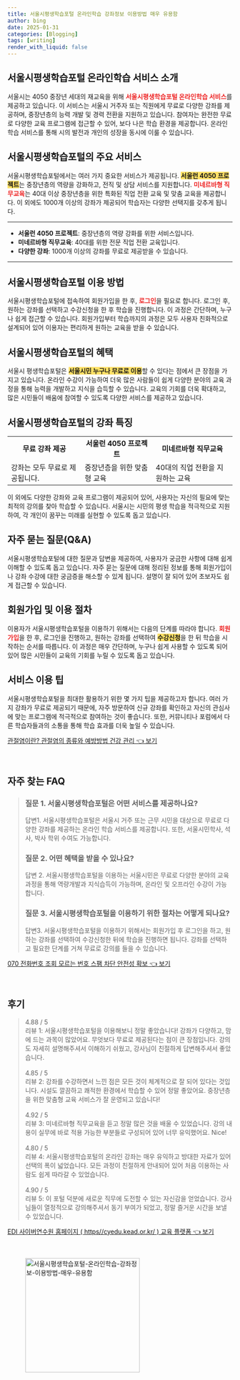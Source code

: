 ```yaml
---
title: 서울시평생학습포털 온라인학습 강좌정보 이용방법 매우 유용함
author: bing
date: 2025-01-31
categories: [Blogging]
tags: [writing]
render_with_liquid: false
---
```



<h2 id='서울시평생학습포털_소개'>서울시평생학습포털 온라인학습 서비스 소개</h2>

<p>서울시는 4050 중장년 세대의 재교육을 위해 <b><span style="color: #ee2323;">서울시평생학습포털 온라인학습 서비스</span></b>를 제공하고 있습니다. 이 서비스는 서울시 거주자 또는 직원에게 무료로 다양한 강좌를 제공하며, 중장년층의 능력 개발 및 경력 전환을 지원하고 있습니다. 참여자는 완전한 무료로 다양한 교육 프로그램에 접근할 수 있어, 보다 나은 학습 환경을 제공합니다. 온라인 학습 서비스를 통해 시의 발전과 개인의 성장을 동시에 이룰 수 있습니다.</p>

<h2 id='서울시평생학습포털_주요서비스'>서울시평생학습포털의 주요 서비스</h2>

<p>서울시평생학습포털에서는 여러 가지 중요한 서비스가 제공됩니다. <b><span style="background-color: #ffe066;">서울런 4050 프로젝트</span></b>는 중장년층의 역량을 강화하고, 전직 및 상담 서비스를 지원합니다. <b><span style="color: #ee2323;">미네르바형 직무교육</span></b>는 40대 이상 중장년층을 위한 특화된 직업 전환 교육 및 맞춤 교육을 제공합니다. 이 외에도 1000개 이상의 강좌가 제공되어 학습자는 다양한 선택지를 갖추게 됩니다.</p>

<hr />

<ul>
    <li><b>서울런 4050 프로젝트</b>: 중장년층의 역량 강화를 위한 서비스입니다.</li>
    <li><b>미네르바형 직무교육</b>: 40대를 위한 전문 직업 전환 교육입니다.</li>
    <li><b>다양한 강좌</b>: 1000개 이상의 강좌를 무료로 제공받을 수 있습니다.</li>
</ul>

<hr />

<h2 id='서울시평생학습포털_이용방법'>서울시평생학습포털 이용 방법</h2>

<p>서울시평생학습포털에 접속하여 회원가입을 한 후, <b><span style="color: #ee2323;">로그인</span></b>을 필요로 합니다. 로그인 후, 원하는 강좌를 선택하고 수강신청을 한 후 학습을 진행합니다. 이 과정은 간단하며, 누구나 쉽게 접근할 수 있습니다. 회원가입부터 학습까지의 과정은 모두 사용자 친화적으로 설계되어 있어 이용자는 편리하게 원하는 교육을 받을 수 있습니다.</p>

<h2 id='서울시평생학습포털_혜택'>서울시평생학습포털의 혜택</h2>

<p>서울시 평생학습포털은 <b><span style="background-color: #ffe066;">서울시민 누구나 무료로 이용</span></b>할 수 있다는 점에서 큰 장점을 가지고 있습니다. 온라인 수강이 가능하여 더욱 많은 사람들이 쉽게 다양한 분야의 교육 과정을 통해 능력을 개발하고 지식을 습득할 수 있습니다. 교육의 기회를 더욱 확대하고, 많은 시민들이 배움에 참여할 수 있도록 다양한 서비스를 제공하고 있습니다.</p>

<h2 id='서울시평생학습포털_강좌_특징'>서울시평생학습포털의 강좌 특징</h2>

<table>
    <tr>
        <td style="text-align: center; height: 17px;"><b>무료 강좌 제공</b></td>
        <td style="text-align: center; height: 17px;"><b>서울런 4050 프로젝트</b></td>
        <td style="text-align: center; height: 17px;"><b>미네르바형 직무교육</b></td>
    </tr>
    <tr>
        <td>강좌는 모두 무료로 제공됩니다.</td>
        <td>중장년층을 위한 맞춤형 교육</td>
        <td>40대의 직업 전환을 지원하는 교육</td>
    </tr>
</table>

<p>이 외에도 다양한 강좌와 교육 프로그램이 제공되어 있어, 사용자는 자신의 필요에 맞는 최적의 강의를 찾아 학습할 수 있습니다. 서울시는 시민의 평생 학습을 적극적으로 지원하여, 각 개인이 꿈꾸는 미래를 실현할 수 있도록 돕고 있습니다.</p>

<h2 id='자주_묻는_질문_QA'>자주 묻는 질문(Q&A)</h2>

<p>서울시평생학습포털에 대한 질문과 답변을 제공하여, 사용자가 궁금한 사항에 대해 쉽게 이해할 수 있도록 돕고 있습니다. 자주 묻는 질문에 대해 정리된 정보를 통해 회원가입이나 강좌 수강에 대한 궁금증을 해소할 수 있게 됩니다. 설명이 잘 되어 있어 초보자도 쉽게 접근할 수 있습니다.</p>

<h2 id='회원가입_및_이용절차'>회원가입 및 이용 절차</h2>

<p>이용자가 서울시평생학습포털을 이용하기 위해서는 다음의 단계를 따라야 합니다. <b><span style="color: #ee2323;">회원가입</span></b>을 한 후, 로그인을 진행하고, 원하는 강좌를 선택하여 <b><span style="background-color: #ffe066;">수강신청</span></b>을 한 뒤 학습을 시작하는 순서를 따릅니다. 이 과정은 매우 간단하며, 누구나 쉽게 사용할 수 있도록 되어 있어 많은 시민들이 교육의 기회를 누릴 수 있도록 돕고 있습니다.</p>

<h2 id='서비스_이용팁'>서비스 이용 팁</h2>

<p>서울시평생학습포털을 최대한 활용하기 위한 몇 가지 팁을 제공하고자 합니다. 여러 가지 강좌가 무료로 제공되기 때문에, 자주 방문하여 신규 강좌를 확인하고 자신의 관심사에 맞는 프로그램에 적극적으로 참여하는 것이 좋습니다. 또한, 커뮤니티나 포럼에서 다른 학습자들과의 소통을 통해 학습 효과를 더욱 높일 수 있습니다.</p>


<p><a class="click-button" title="관절염이란? 관절염의 종류와 예방방법 건강 관리" href="https://blackassets.github.io/posts/%EA%B4%80%EC%A0%88%EC%97%BC%EC%9D%B4%EB%9E%80-%EA%B4%80%EC%A0%88%EC%97%BC%EC%9D%98-%EC%A2%85%EB%A5%98%EC%99%80-%EC%98%88%EB%B0%A9%EB%B0%A9%EB%B2%95-%EA%B1%B4%EA%B0%95-%EA%B4%80%EB%A6%AC/" rel="dofollow">관절염이란? 관절염의 종류와 예방방법 건강 관리 👈 보기</a></p><br>
<h2 id='자주_찾는_FAQ'>자주 찾는 FAQ</h2>
<div itemscope="" itemtype="https://schema.org/FAQPage"> 
<blockquote> 
<div itemscope="" itemprop="mainEntity" itemtype="https://schema.org/Question"> 
<h3 itemprop="name">질문 1. 서울시평생학습포털은 어떤 서비스를 제공하나요?</h3> 
<div itemscope="" itemprop="acceptedAnswer" itemtype="https://schema.org/Answer"> 
<span itemprop="text"> 
<p>답변1. 서울시평생학습포털은 서울시 거주 또는 근무 시민을 대상으로 무료로 다양한 강좌를 제공하는 온라인 학습 서비스를 제공합니다. 또한, 서울시민학사, 석사, 박사 학위 수여도 가능합니다.</p> 
</span> 
</div> 
</div> 

<div itemscope="" itemprop="mainEntity" itemtype="https://schema.org/Question"> 
<h3 itemprop="name">질문 2. 어떤 혜택을 받을 수 있나요?</h3> 
<div itemscope="" itemprop="acceptedAnswer" itemtype="https://schema.org/Answer"> 
<span itemprop="text"> 
<p>답변 2. 서울시평생학습포털을 이용하는 서울시민은 무료로 다양한 분야의 교육과정을 통해 역량개발과 지식습득이 가능하며, 온라인 및 오프라인 수강이 가능합니다.</p> 
</span> 
</div> 
</div> 

<div itemscope="" itemprop="mainEntity" itemtype="https://schema.org/Question"> 
<h3 itemprop="name">질문 3. 서울시평생학습포털을 이용하기 위한 절차는 어떻게 되나요?</h3> 
<div itemscope="" itemprop="acceptedAnswer" itemtype="https://schema.org/Answer"> 
<span itemprop="text"> 
<p>답변3. 서울시평생학습포털을 이용하기 위해서는 회원가입 후 로그인을 하고, 원하는 강좌를 선택하여 수강신청한 뒤에 학습을 진행하면 됩니다. 강좌를 선택하고 필요한 단계를 거쳐 무료로 강의를 들을 수 있습니다.</p> 
</span> 
</div> 
</div> 
</blockquote> 
</div>
<p><a class="click-button" title="070 전화번호 조회 모르는 번호 스팸 차단 안전성 확보" href="https://blackassets.github.io/posts/070-%EC%A0%84%ED%99%94%EB%B2%88%ED%98%B8-%EC%A1%B0%ED%9A%8C-%EB%AA%A8%EB%A5%B4%EB%8A%94-%EB%B2%88%ED%98%B8-%EC%8A%A4%ED%8C%B8-%EC%B0%A8%EB%8B%A8-%EC%95%88%EC%A0%84%EC%84%B1-%ED%99%95%EB%B3%B4/" rel="dofollow">070 전화번호 조회 모르는 번호 스팸 차단 안전성 확보 👈 보기</a></p><br>
<h2 id='후기'>후기</h2>
<div itemscope itemtype="https://schema.org/Product">
  <blockquote>
  <div itemprop="review" itemscope itemtype="https://schema.org/Review">
      <div itemprop="reviewRating" itemscope itemtype="https://schema.org/Rating"> <span itemprop="ratingValue">4.88</span> / <span itemprop="bestRating">5</span> </div>
      <span itemprop="reviewBody">리뷰 1: 서울시평생학습포털을 이용해보니 정말 좋았습니다! 강좌가 다양하고, 맘에 드는 과목이 많았어요. 무엇보다 무료로 제공된다는 점이 큰 장점입니다. 강의도 자세히 설명해주셔서 이해하기 쉬웠고, 강사님이 친절하게 답변해주셔서 좋았습니다.</span>
  </div>
  <br>
  <div itemprop="review" itemscope itemtype="https://schema.org/Review">
      <div itemprop="reviewRating" itemscope itemtype="https://schema.org/Rating"> <span itemprop="ratingValue">4.85</span> / <span itemprop="bestRating">5</span> </div>
      <span itemprop="reviewBody">리뷰 2: 강좌를 수강하면서 느낀 점은 모든 것이 체계적으로 잘 되어 있다는 것입니다. 시설도 깔끔하고 쾌적한 환경에서 학습할 수 있어 정말 좋았어요. 중장년층을 위한 맞춤형 교육 서비스가 잘 운영되고 있습니다!</span>
  </div>
  <br>
  <div itemprop="review" itemscope itemtype="https://schema.org/Review">
      <div itemprop="reviewRating" itemscope itemtype="https://schema.org/Rating"> <span itemprop="ratingValue">4.92</span> / <span itemprop="bestRating">5</span> </div>
      <span itemprop="reviewBody">리뷰 3: 미네르바형 직무교육을 듣고 정말 많은 것을 배울 수 있었습니다. 강의 내용이 실무에 바로 적용 가능한 부분들로 구성되어 있어 너무 유익했어요. Nice!</span>
  </div>
  <br>
  <div itemprop="review" itemscope itemtype="https://schema.org/Review">
      <div itemprop="reviewRating" itemscope itemtype="https://schema.org/Rating"> <span itemprop="ratingValue">4.80</span> / <span itemprop="bestRating">5</span> </div>
      <span itemprop="reviewBody">리뷰 4: 서울시평생학습포털의 온라인 강좌는 매우 유익하고 방대한 자료가 있어 선택의 폭이 넓었습니다. 모든 과정이 친절하게 안내되어 있어 처음 이용하는 사람도 쉽게 따라갈 수 있었습니다.</span>
  </div>
  <br>
  <div itemprop="review" itemscope itemtype="https://schema.org/Review">
      <div itemprop="reviewRating" itemscope itemtype="https://schema.org/Rating"> <span itemprop="ratingValue">4.90</span> / <span itemprop="bestRating">5</span> </div>
      <span itemprop="reviewBody">리뷰 5: 이 포털 덕분에 새로운 직무에 도전할 수 있는 자신감을 얻었습니다. 강사님들이 열정적으로 강의해주셔서 동기 부여가 되었고, 정말 즐거운 시간을 보낼 수 있었습니다.</span>
  </div>
  </blockquote>
</div>
<p><a class="click-button" title="EDI 사이버연수원 홈페이지 ( https//cyedu.kead.or.kr/ ) 교육 플랫폼" href="https://blackassets.github.io/posts/EDI-%EC%82%AC%EC%9D%B4%EB%B2%84%EC%97%B0%EC%88%98%EC%9B%90-%ED%99%88%ED%8E%98%EC%9D%B4%EC%A7%80-(-httpscyedu.kead.or.kr-)-%EA%B5%90%EC%9C%A1-%ED%94%8C%EB%9E%AB%ED%8F%BC/" rel="dofollow">EDI 사이버연수원 홈페이지 ( https//cyedu.kead.or.kr/ ) 교육 플랫폼 👈 보기</a></p><br>
<figure class="image"><img src="https://blackassets.github.io/assets/img/thumbnail/서울시평생학습포털-온라인학습-강좌정보-이용방법-매우-유용함.webp" alt="서울시평생학습포털-온라인학습-강좌정보-이용방법-매우-유용함" width="256" height="256"></figure>